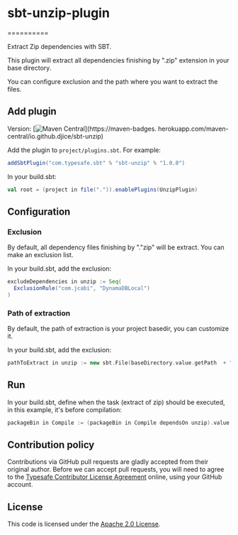 # sbt-unzip-plugin
==========

Extract Zip dependencies with SBT.

This plugin will extract all dependencies finishing by ".zip" extension in your base directory.

You can configure exclusion and the path where you want to extract the files.

Add plugin
----------

Version: [![Maven Central](https://maven-badges.herokuapp.com/maven-central/io.github.djice/sbt-unzip/badge.svg)](https://maven-badges.
herokuapp.com/maven-central/io.github.djice/sbt-unzip)


Add the plugin to `project/plugins.sbt`. For example:

```scala
addSbtPlugin("com.typesafe.sbt" % "sbt-unzip" % "1.0.0")
```

In your build.sbt:

```scala
val root = (project in file(".")).enablePlugins(UnzipPlugin)
````


Configuration
-------------

### Exclusion

By default, all dependency files finishing by "."zip" will be extract. You can make an exclusion list.

In your build.sbt, add the exclusion:

```scala
excludeDependencies in unzip := Seq(
  ExclusionRule("com.jcabi", "DynamaDBLocal")
)
```

### Path of extraction

By default, the path of extraction is your project basedir, you can customize it. 

In your build.sbt, add the exclusion:

```scala
pathToExtract in unzip := new sbt.File(baseDirectory.value.getPath  + "/target/universal/stage" )
```

Run
-------------

In your build.sbt, define when the task (extract of zip) should be executed, in this example, it's before compilation:

```scala
packageBin in Compile := (packageBin in Compile dependsOn unzip).value
```

Contribution policy
-------------------

Contributions via GitHub pull requests are gladly accepted from their original
author. Before we can accept pull requests, you will need to agree to the
[Typesafe Contributor License Agreement][cla] online, using your GitHub account.


License
-------

This code is licensed under the [Apache 2.0 License][apache].


[cla]: http://www.typesafe.com/contribute/cla
[apache]: http://www.apache.org/licenses/LICENSE-2.0.html
